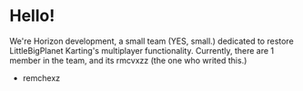 # Hello!
We're Horizon development, a small team (YES, small.) dedicated to restore LittleBigPlanet Karting's multiplayer functionality.
Currently, there are 1 member in the team, and its rmcvxzz (the one who writed this.)

- remchexz
